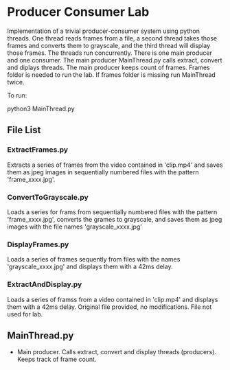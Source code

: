 # Producer Consumer Lab

Implementation of a trivial producer-consumer system using python threads.
One thread reads frames from a file, a second thread takes those frames and converts them to grayscale, and the third thread will display those frames. The threads run concurrently.
There is one main producer and one consumer.
The main producer MainThread.py calls extract, convert and diplays threads. The main producer keeps count of frames. Frames folder is needed to run the lab.
If frames folder is missing run MainThread twice.

To run:

python3 MainThread.py


## File List
### ExtractFrames.py
Extracts a series of frames from the video contained in 'clip.mp4' and saves 
them as jpeg images in sequentially numbered files with the pattern
'frame_xxxx.jpg'.

### ConvertToGrayscale.py
Loads a series for frams from sequentially numbered files with the pattern
'frame_xxxx.jpg', converts the grames to grayscale, and saves them as jpeg
images with the file names 'grayscale_xxxx.jpg'

### DisplayFrames.py
Loads a series of frames sequently from files with the names
'grayscale_xxxx.jpg' and displays them with a 42ms delay.

### ExtractAndDisplay.py
Loads a series of framss from a video contained in 'clip.mp4' and displays 
them with a 42ms delay. Original file provided, no modifications. File not used for lab.

## MainThread.py
* Main producer. Calls extract, convert and display threads (producers). Keeps track of frame count.



